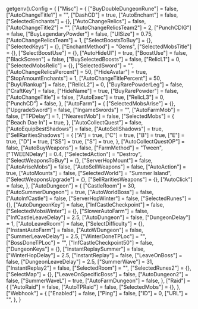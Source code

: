 getgenv().Config = {
    ["Misc"] = {
        ["BuyDoubleDungeonRune"] = false,
        ["AutoChangeTitle1"] = "",
        ["DashCD"] = true,
        ["AutoEnchant"] = false,
        ["SelectedEnchants"] = {},
        ["AutoChangeRelics"] = false,
        ["AutoChangeTitle2"] = "",
        ["AutoChangeRelicsTeam2"] = 2,
        ["PunchCDIG"] = false,
        ["BuyLegendaryPowder"] = false,
        ["UISize"] = 0.75,
        ["AutoChangeRelicsTeam"] = 1,
        ["SelectBoostsToBuy"] = {},
        ["SelectedKeys"] = {},
        ["EnchantMethod"] = "Gems",
        ["SelectedMobsTitle"] = {},
        ["SelectBoostUse"] = {},
        ["AutoHideUI"] = true,
        ["BoostUse"] = false,
        ["BlackScreen"] = false,
        ["BuySelectedBoosts"] = false,
        ["RelicL1"] = 0,
        ["SelectedMobsRelic"] = {},
        ["SelectedSword"] = "",
        ["AutoChangeRelicsPercent"] = 50,
        ["HideAvatar"] = true,
        ["StopAmountEnchants"] = 1,
        ["AutoChangeTitlePercent"] = 50,
        ["BuyURankup"] = false,
        ["RelicL2"] = 0,
        ["BuyRarePowderLeg"] = false,
        ["CraftKey"] = false,
        ["HideName"] = true,
        ["BuyRarePowder"] = false,
        ["AutoChangeTitle"] = false,
        ["AutoExec"] = true,
        ["RelicL3"] = 0,
        ["PunchCD"] = false,
    },
    ["AutoFarm"] = {
        ["SelectedMobsArise"] = {},
        ["UpgradeSword"] = false,
        ["IngameSwords"] = "",
        ["AutoFarmMob"] = false,
        ["TPDelay"] = 1,
        ["NearestMob"] = false,
        ["SelectedMobs"] = {
            ["Beach Dae In"] = true,
        },
        ["AutoCollectQuest"] = false,
        ["AutoEquipBestShadows"] = false,
        ["AutoSellShadows"] = true,
        ["SellRaritiesShadows"] = {
            ["A"] = true,
            ["C"] = true,
            ["B"] = true,
            ["E"] = true,
            ["D"] = true,
            ["SS"] = true,
            ["S"] = true,
        },
        ["AutoCollectQuestOP"] = false,
        ["AutoBuyWeapons"] = false,
        ["FarmMethod"] = "Tween",
        ["TWEENDelay"] = 0.4,
        ["SelectedAction"] = "Destroy",
        ["SelectWeaponsToBuy"] = {},
        ["ServerHopMount"] = false,
        ["AutoAriseMobs"] = false,
        ["AutoSellWeapons"] = false,
        ["AutoAction"] = true,
        ["AutoMounts"] = false,
        ["SelectedWorld"] = "Summer Island",
        ["SelectWeaponsUpgrade"] = {},
        ["SellRaritiesWeapons"] = {},
        ["AutoClick"] = false,
    },
    ["AutoDungeon"] = {
        ["CastleRoom"] = 30,
        ["AutoSummerDungeon"] = true,
        ["AutoWorldBoss"] = false,
        ["AutoInfCastle"] = false,
        ["ServerHopWinter"] = false,
        ["SelectedRunes"] = {},
        ["AutoDungeonKey"] = false,
        ["InfCastleCheckpoint"] = false,
        ["SelectedMobsWinter"] = {},
        ["SlowerAutoFarm"] = false,
        ["InfCastleLeaveDelay"] = 2.5,
        ["AutoDungeon"] = false,
        ["DungeonDelay"] = 1,
        ["AutoLeaveRoom"] = false,
        ["SelectDifficulty"] = {},
        ["InstantAutoFarm"] = false,
        ["AutoWDungeon"] = false,
        ["SummerLeaveDelay"] = 2.5,
        ["WinterDoneTPLoc"] = "",
        ["BossDoneTPLoc"] = "",
        ["InfCastleCheckpoint50"] = false,
        ["DungeonKeys"] = {},
        ["InstantReplaySummer"] = false,
        ["WinterHopDelay"] = 2.5,
        ["InstantReplay"] = false,
        ["LeaveOnBoss"] = false,
        ["DungeonLeaveDelay"] = 2.5,
        ["SummerWave"] = 31,
        ["InstantReplay2"] = false,
        ["SelectedRoom"] = "",
        ["SelectedRunes2"] = {},
        ["SelectMap"] = {},
        ["LeaveOnSpecificBoss"] = false,
        ["AutoDungeon2"] = false,
        ["SummerWaveL"] = true,
        ["AutoFarmDungeon"] = false,
    },
    ["Raid"] = {
        ["AutoRaid"] = false,
        ["AutoTPRaid"] = false,
        ["SelectedMobs"] = {},
    },
    ["Webhook"] = {
        ["Enabled"] = false,
        ["Ping"] = false,
        ["ID"] = 0,
        ["URL"] = "",
    },
}
